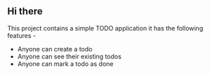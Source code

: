 ## Hi there

This project contains a simple TODO application
it has the following features - 
- Anyone can create a todo 
- Anyone can see their existing todos
- Anyone can mark a todo as done
